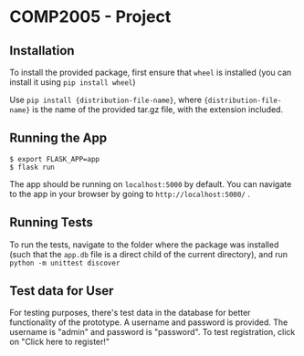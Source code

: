 # COMP2005 - Project

## Installation
To install the provided package, first ensure that `wheel` is installed (you can install it using `pip install wheel`)

Use `pip install {distribution-file-name}`, where `{distribution-file-name}` is the name of the provided tar.gz file, with the extension included.

## Running the App
```
$ export FLASK_APP=app
$ flask run
```
The app should be running on `localhost:5000` by default. You can navigate to the app in your browser by going to `http://localhost:5000/` .

## Running Tests

To run the tests, navigate to the folder where the package was installed (such that the `app.db` file is a direct child of the current directory), and run `python -m unittest discover`

## Test data for User

For testing purposes, there's test data in the database for better functionality of the prototype. A username and password is provided. 
The username is "admin" and password is "password". To test registration, click on "Click here to register!"
